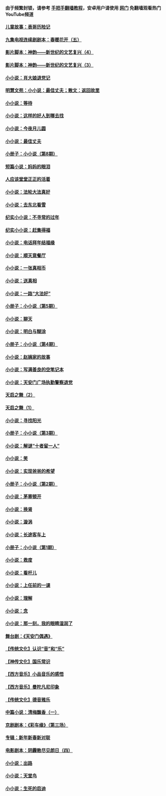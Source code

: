 #### 由于频繁封锁，请参考 [手把手翻墙教程](https://github.com/gfw-breaker/guides/wiki/)，安卓用户请使用 [网门](https://github.com/gfw-breaker/nogfw/blob/master/dl.md?t=05130301) 免翻墙观看热门YouTube频道 

#### [儿童故事：表哥历险记](../pages/328/383535.md?t=05130301) 

#### [九集电视连续剧剧本：春暖花开（五）](../pages/328/275919.md?t=05130301) 

#### [影片脚本：神韵——新世纪的文艺复兴（4）](../pages/328/266089.md?t=05130301) 

#### [影片脚本：神韵——新世纪的文艺复兴（3）](../pages/328/266087.md?t=05130301) 

#### [小小说：肖大娘退党记](../pages/328/239807.md?t=05130301) 

#### [明慧文苑：小小说：最佳丈夫；散文：返回故里](../pages/328/3439.md?t=05130301) 

#### [小小说：等待](../pages/328/223927.md?t=05130301) 

#### [小小说：这样的好人到哪去找](../pages/328/209396.md?t=05130301) 

#### [小小说：今夜月儿圆](../pages/328/193588.md?t=05130301) 

#### [小小说：最佳丈夫](../pages/328/190938.md?t=05130301) 

#### [小册子：小小说（第8期）](../pages/328/188202.md?t=05130301) 

#### [短篇小说：妈妈的眼泪](../pages/328/187712.md?t=05130301) 

#### [人应该堂堂正正的活着](../pages/328/182430.md?t=05130301) 

#### [小小说：法轮大法真好](../pages/328/174669.md?t=05130301) 

#### [小小说：去东北看雪](../pages/328/173882.md?t=05130301) 

#### [纪实小小说：不寻常的过年](../pages/328/173187.md?t=05130301) 

#### [纪实小小说：赶集得福](../pages/328/172652.md?t=05130301) 

#### [小小说：电话拜年结福缘](../pages/328/172533.md?t=05130301) 

#### [小小说：顺天意餐厅](../pages/328/170182.md?t=05130301) 

#### [小小说：一张真相币](../pages/328/169410.md?t=05130301) 

#### [小小说：送真相](../pages/328/166713.md?t=05130301) 

#### [小小说：一路“大法好”](../pages/328/162016.md?t=05130301) 

#### [小册子：小小说（第5期）](../pages/328/161131.md?t=05130301) 

#### [小小说：聊天](../pages/328/159640.md?t=05130301) 

#### [小小说：明白与糊涂](../pages/328/158101.md?t=05130301) 

#### [小册子：小小说（第4期）](../pages/328/158006.md?t=05130301) 

#### [小小说：赵姨家的故事](../pages/328/157843.md?t=05130301) 

#### [小小说：写满善良的空笔记本](../pages/328/157382.md?t=05130301) 

#### [小小说：天安门广场执勤警察退党](../pages/328/156982.md?t=05130301) 

#### [天启之舞（2）](../pages/328/153440.md?t=05130301) 

#### [天启之舞（1）](../pages/328/153439.md?t=05130301) 

#### [小小说：寻找阳光](../pages/328/153065.md?t=05130301) 

#### [小册子：小小说（第3期）](../pages/328/151715.md?t=05130301) 

#### [小小说：解谜“十者留一人”](../pages/328/148967.md?t=05130301) 

#### [小小说：笑](../pages/328/148905.md?t=05130301) 

#### [小小说：实现爸爸的希望](../pages/328/148096.md?t=05130301) 

#### [小册子：小小说（第2期）](../pages/328/147214.md?t=05130301) 

#### [小小说：茅塞顿开](../pages/328/147030.md?t=05130301) 

#### [小小说：换肾](../pages/328/146770.md?t=05130301) 

#### [小小说：漩涡](../pages/328/146683.md?t=05130301) 

#### [小小说：长途客车上](../pages/328/145076.md?t=05130301) 

#### [小册子：小小说（第1期）](../pages/328/143963.md?t=05130301) 

#### [小小说：救度](../pages/328/143927.md?t=05130301) 

#### [小小说：看杆儿](../pages/328/142137.md?t=05130301) 

#### [小小说：上任前的一课](../pages/328/140808.md?t=05130301) 

#### [小小说：理解](../pages/328/140476.md?t=05130301) 

#### [小小说：念](../pages/328/139513.md?t=05130301) 

#### [小小说：那一刻，我的眼睛湿润了](../pages/328/138476.md?t=05130301) 

#### [舞台剧：《天安门偶遇》](../pages/328/117155.md?t=05130301) 

#### [【传统文化】认识“音”和“乐”](../pages/328/108667.md?t=05130301) 

#### [【神传文化】国乐常识](../pages/328/104225.md?t=05130301) 

#### [【西方音乐】小品音乐的感悟](../pages/328/102924.md?t=05130301) 

#### [【西方音乐】曼陀凡尼印象](../pages/328/102922.md?t=05130301) 

#### [【传统文化】德音雅乐](../pages/328/102923.md?t=05130301) 

#### [中篇小说：清梅飘香（一）](../pages/328/101058.md?t=05130301) 

#### [京剧剧本：《彩车缘》（第三场）](../pages/328/96434.md?t=05130301) 

#### [专辑：新年新春新对联](../pages/328/94991.md?t=05130301) 

#### [电影剧本：阴霾散尽见朗日（四）](../pages/328/87081.md?t=05130301) 

#### [小小说：出路](../pages/328/84848.md?t=05130301) 

#### [小小说：天堂鸟](../pages/328/83084.md?t=05130301) 

#### [小小说：生死的启迪](../pages/328/70977.md?t=05130301) 

